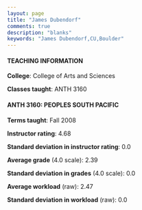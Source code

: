 ```yaml
---
layout: page
title: "James Dubendorf" 
comments: true
description: "blanks"
keywords: "James Dubendorf,CU,Boulder"
---
```

<head>
<script src="https://ajax.googleapis.com/ajax/libs/jquery/2.1.3/jquery.min.js"></script>
<script src="https://dl.dropboxusercontent.com/s/pc42nxpaw1ea4o9/highcharts.js?dl=0"></script>
<!-- <script src="../assets/js/highcharts.js"></script> -->
<style type="text/css">@font-face {
	font-family: "Bebas Neue";
	src: url(https://www.filehosting.org/file/details/544349/BebasNeue Regular.otf) format("opentype");
	}
	h1.Bebas { 
		font-family: "Bebas Neue", Verdana, Tahoma;
	}
</style>
</head>
	   
#### TEACHING INFORMATION

**College**: College of Arts and Sciences

**Classes taught**: ANTH 3160

#### ANTH 3160: PEOPLES SOUTH PACIFIC

**Terms taught**: Fall 2008

**Instructor rating**: 4.68

**Standard deviation in instructor rating**: 0.0

**Average grade** (4.0 scale): 2.39

**Standard deviation in grades** (4.0 scale): 0.0

**Average workload** (raw): 2.47

**Standard deviation in workload** (raw): 0.0

